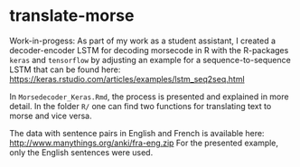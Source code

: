 # translate-morse

Work-in-progess: As part of my work as a student assistant, I created a decoder-encoder LSTM for decoding morsecode in R with the R-packages `keras` and `tensorflow` by adjusting an example for a sequence-to-sequence LSTM that can be found here: https://keras.rstudio.com/articles/examples/lstm_seq2seq.html

In `Morsedecoder_Keras.Rmd`, the process is presented and explained in more detail. In the folder `R/` one can find two functions for translating text to morse and vice versa.

The data with sentence pairs in English and French is available here: http://www.manythings.org/anki/fra-eng.zip 
For the presented example, only the English sentences were used. 
